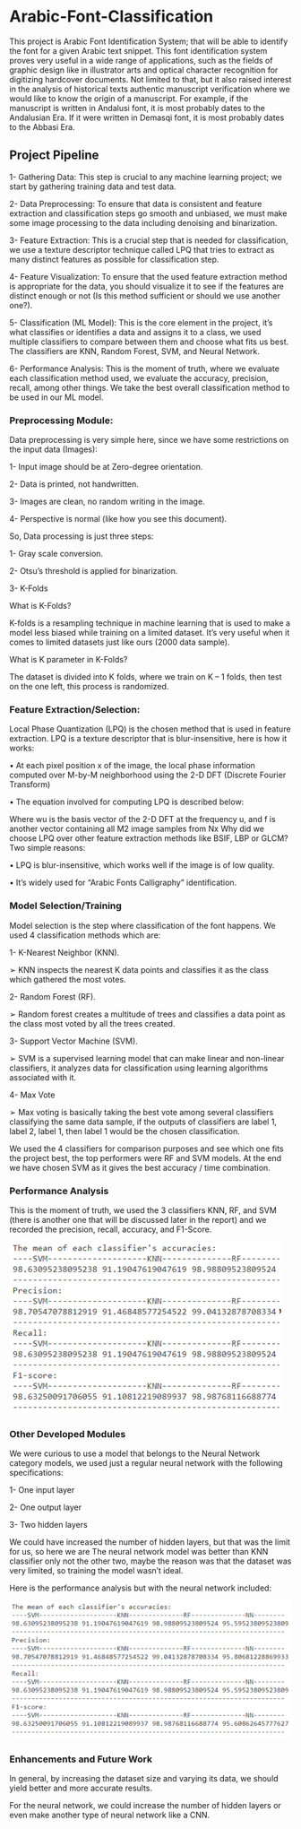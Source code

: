 # Arabic-Font-Classification

This project is Arabic Font Identification System; that will be able to identify the font for a given Arabic text snippet. This font identification system proves very useful in a wide range of applications, such as the fields of graphic design like in illustrator arts and optical character recognition for digitizing hardcover documents. Not limited to that, but it also raised interest in the analysis of historical texts authentic manuscript verification where we would like to know the origin of a manuscript. For example, if the manuscript is written in Andalusi font, it is most probably dates to the Andalusian Era. If it were written in Demasqi font, it is most probably dates to the Abbasi Era.


## Project Pipeline
1- Gathering Data: This step is crucial to any machine learning project; we start by
gathering training data and test data.

2- Data Preprocessing: To ensure that data is consistent and feature extraction and
classification steps go smooth and unbiased, we must make some image processing to the
data including denoising and binarization.

3- Feature Extraction: This is a crucial step that is needed for classification, we use a
texture descriptor technique called LPQ that tries to extract as many distinct features as
possible for classification step.

4- Feature Visualization: To ensure that the used feature extraction method is
appropriate for the data, you should visualize it to see if the features are distinct enough
or not (Is this method sufficient or should we use another one?).

5- Classification (ML Model): This is the core element in the project, it’s what
classifies or identifies a data and assigns it to a class, we used multiple classifiers to
compare between them and choose what fits us best. The classifiers are KNN, Random
Forest, SVM, and Neural Network.

6- Performance Analysis: This is the moment of truth, where we evaluate each
classification method used, we evaluate the accuracy, precision, recall, among other
things. We take the best overall classification method to be used in our ML model.
    
 
### Preprocessing Module:
Data preprocessing is very simple here, since we have some restrictions on the input data (Images):

  1- Input image should be at Zero-degree orientation.
  
  2- Data is printed, not handwritten.
  
  3- Images are clean, no random writing in the image.
  
  4- Perspective is normal (like how you see this document).
  
  
So, Data processing is just three steps:

  1- Gray scale conversion.
  
  2- Otsu’s threshold is applied for binarization.
  
  3- K-Folds
  
What is K-Folds?

  K-folds is a resampling technique in machine learning that is used to make a
  model less biased while training on a limited dataset. It’s very useful when it
  comes to limited datasets just like ours (2000 data sample).
  
What is K parameter in K-Folds?

  The dataset is divided into K folds, where we train on K – 1 folds, then test on the
  one left, this process is randomized.
  
      
### Feature Extraction/Selection:
Local Phase Quantization (LPQ) is the chosen method that is used in feature extraction. LPQ is a texture descriptor that is blur-insensitive, here is how it works:

  • At each pixel position x of the image, the local phase information computed over
    M-by-M neighborhood using the 2-D DFT (Discrete Fourier Transform)
    
  • The equation involved for computing LPQ is described below:
  
Where wu is the basis vector of the 2-D DFT at the frequency u, and f is another vector containing all M2 image samples from Nx
Why did we choose LPQ over other feature extraction methods like BSIF, LBP or GLCM?
Two simple reasons:

  • LPQ is blur-insensitive, which works well if the image is of low quality.
  
  • It’s widely used for “Arabic Fonts Calligraphy” identification.
  
 
 
### Model Selection/Training
Model selection is the step where classification of the font happens. We used 4 classification methods which are:

  1- K-Nearest Neighbor (KNN).
  
➢ KNN inspects the nearest K data points and classifies it as the class which
gathered the most votes.
  
  2- Random Forest (RF).

➢ Random forest creates a multitude of trees and classifies a data point as the class
most voted by all the trees created.
    
  3- Support Vector Machine (SVM).
  
➢ SVM is a supervised learning model that can make linear and non-linear
classifiers, it analyzes data for classification using learning algorithms associated
with it.
    
  4- Max Vote
  
➢ Max voting is basically taking the best vote among several classifiers classifying
the same data sample, if the outputs of classifiers are label 1, label 2, label 1, then
label 1 would be the chosen classification.
    
We used the 4 classifiers for comparison purposes and see which one fits the project best, the top performers were RF and SVM models.
At the end we have chosen SVM as it gives the best accuracy / time combination.



### Performance Analysis
This is the moment of truth, we used the 3 classifiers KNN, RF, and SVM
(there is another one that will be discussed later in the report) and we
recorded the precision, recall, accuracy, and F1-Score.

![alt text](imgs/noNN.png)

### Other Developed Modules
We were curious to use a model that belongs to the Neural Network category models, we used just a regular neural network with the following
specifications:

  1- One input layer
  
  2- One output layer
  
  3- Two hidden layers
  
We could have increased the number of hidden layers, but that was the limit for us, so here we are
The neural network model was better than KNN classifier only not the other two, maybe the reason was that the dataset was very limited, so training the model wasn’t ideal.


Here is the performance analysis but with the neural network included:

![alt text](imgs/withNN.png)

### Enhancements and Future Work
In general, by increasing the dataset size and varying its data, we should
yield better and more accurate results.

For the neural network, we could increase the number of hidden layers or
even make another type of neural network like a CNN.


